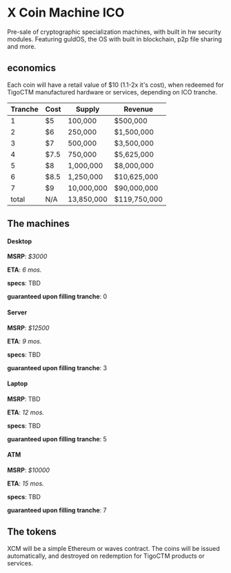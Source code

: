 # X Coin Machine ICO

Pre-sale of cryptographic specialization machines, with built in hw security modules. Featuring guldOS, the OS with built in blockchain, p2p file sharing and more.

## economics

Each coin will have a retail value of $10 (1.1-2x it's cost), when redeemed for TigoCTM manufactured hardware or services, depending on ICO tranche.

| Tranche | Cost | Supply  | Revenue |
|---------|------|---------|---------|
| 1       | $5   | 100,000 | $500,000 |
| 2       | $6   | 250,000 | $1,500,000	|
| 3       | $7   | 500,000 | $3,500,000 |
| 4       | $7.5 | 750,000 | $5,625,000 |
| 5       | $8   | 1,000,000 | $8,000,000 |
| 6       | $8.5 | 1,250,000 | $10,625,000 |
| 7       | $9   | 10,000,000 | $90,000,000 |
| total   | N/A  | 13,850,000 | $119,750,000 |

## The machines

#### Desktop

**MSRP**: _$3000_

**ETA**: _6 mos._

**specs**: TBD

**guaranteed upon filling tranche**: 0

#### Server

**MSRP**: _$12500_

**ETA**: _9 mos._

**specs**: TBD

**guaranteed upon filling tranche**: 3

#### Laptop

**MSRP**: TBD

**ETA**: _12 mos._

**specs**: TBD

**guaranteed upon filling tranche**: 5

#### ATM

**MSRP**: _$10000_

**ETA**: _15 mos._

**specs**: TBD

**guaranteed upon filling tranche**: 7

## The tokens

XCM will be a simple Ethereum or waves contract. The coins will be issued automatically, and destroyed on redemption for TigoCTM products or services.

